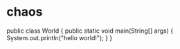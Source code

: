 # chaos
public class World {
  public static void main(String[] args) {
    System.out.println("hello world!");
  }
}
